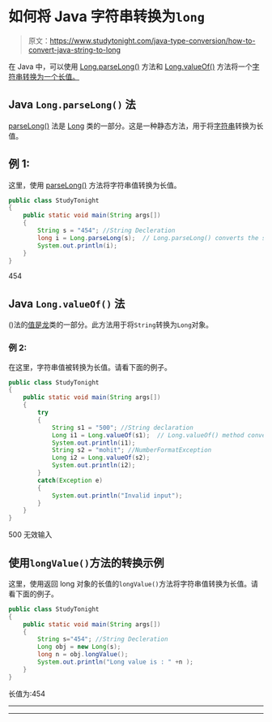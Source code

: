 # 如何将 Java 字符串转换为`long`

> 原文：<https://www.studytonight.com/java-type-conversion/how-to-convert-java-string-to-long>

在 Java 中，可以使用 [Long.parseLong()](https://www.studytonight.com/java-wrapper-class/java-long-parselong-string-method) 方法和 [Long.valueOf()](https://www.studytonight.com/java-wrapper-class/java-long-valueofstring-s-method) 方法将一个[字符串转换为一个长值。](https://www.studytonight.com/java/string-class-functions.php)

## Java ``Long.parseLong()`` 法

[parseLong()](https://www.studytonight.com/java-wrapper-class/java-long-parselong-string-method) 法是 [Long](https://www.studytonight.com/java/wrapper-class.php) 类的一部分。这是一种静态方法，用于将[字符串](https://www.studytonight.com/java/string-class-functions.php)转换为长值。

## 例 1:

这里，使用 [parseLong()](https://www.studytonight.com/java-wrapper-class/java-long-parselong-string-method) 方法将字符串值转换为长值。

```java
public class StudyTonight
{  
	public static void main(String args[])
	{  
		String s = "454"; //String Decleration 
		long i = Long.parseLong(s);  // Long.parseLong() converts the string into long
		System.out.println(i);  
	}
} 
```

454

## Java ``Long.valueOf()`` 法

()法的[值是](https://www.studytonight.com/java-wrapper-class/java-long-valueofstring-s-method)[龙](https://www.studytonight.com/java/wrapper-class.php)类的一部分。此方法用于将`String`转换为`Long`对象。

### 例 2:

在这里，字符串值被转换为长值。请看下面的例子。

```java
public class StudyTonight
{  
	public static void main(String args[])
	{  
		try
		{
			String s1 = "500"; //String declaration 
			Long i1 = Long.valueOf(s1);  // Long.valueOf() method converts a String into Long
			System.out.println(i1);       
			String s2 = "mohit"; //NumberFormatException
			Long i2 = Long.valueOf(s2);
			System.out.println(i2);
		}
		catch(Exception e)
		{
			System.out.println("Invalid input");
		}
	}
}
```

500
无效输入

## 使用`longValue()`方法的转换示例

这里，使用返回 long 对象的长值的`longValue()`方法将字符串值转换为长值。请看下面的例子。

```java
public class StudyTonight
{  
	public static void main(String args[])
	{  
		String s="454"; //String Decleration 
		Long obj = new Long(s);
		long n = obj.longValue(); 
		System.out.println("Long value is : " +n );
	}
} 
```

长值为:454

* * *

* * *